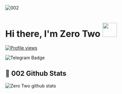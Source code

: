 ![002](https://telegra.ph/file/8a872ae69c56ad94a2b14.png)

# Hi there, I'm Zero Two <img src="https://raw.githubusercontent.com/MartinHeinz/MartinHeinz/master/wave.gif" width="45px">
[![Profile views](https://gpvc.arturio.dev/Zer0-Tw0)](https://github.com/Zer0-Tw0)                                                                                                                  

![Telegram Badge](https://img.shields.io/badge/-RikonAsw-1ca0f1?style=flat-square&logo=telegram&logoColor=white&link=https://t.me/RikonAsw)

## 🎯 **002 Github Stats**
![Zero Two github stats](https://github-readme-stats.vercel.app/api?username=Zer0-Tw0&show_icons=true&include_all_commits=true&theme=tokyonight)

